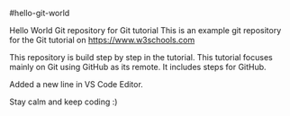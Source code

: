 #hello-git-world

Hello World Git repository for Git tutorial
This is an example git repository for the Git tutorial on https://www.w3schools.com

This repository is build step by step in the tutorial. This tutorial focuses mainly on Git using GitHub as its remote.
It includes steps for GitHub.

Added a new line in VS Code Editor.

Stay calm and keep coding :)
